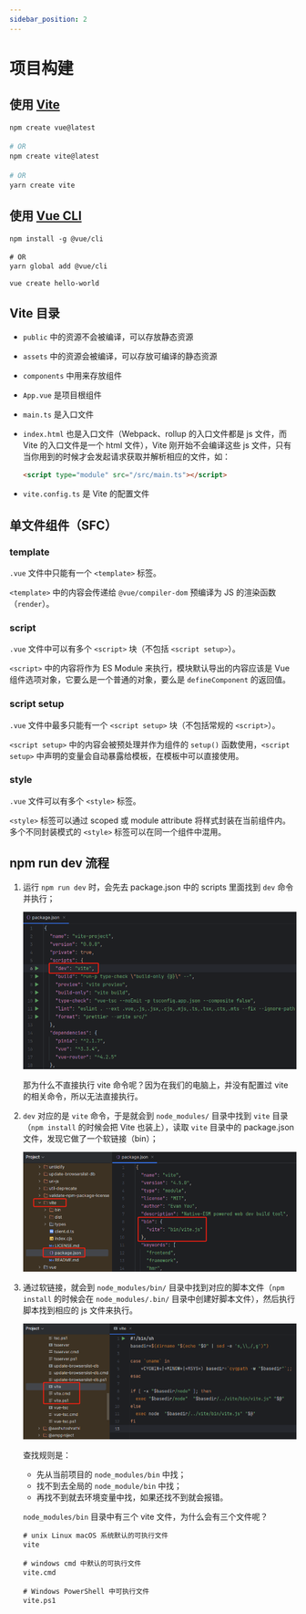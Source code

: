 ```yaml
---
sidebar_position: 2
---
```


# 项目构建

## 使用 [Vite](https://cn.vitejs.dev/)

```bash
npm create vue@latest

# OR
npm create vite@latest

# OR
yarn create vite
```

## 使用 [Vue CLI](https://cli.vuejs.org/zh/)

```shell title="安装"
npm install -g @vue/cli

# OR
yarn global add @vue/cli
```

```shell title="创建项目"
vue create hello-world
```

## Vite 目录

- `public` 中的资源不会被编译，可以存放静态资源
- `assets` 中的资源会被编译，可以存放可编译的静态资源
- `components` 中用来存放组件
- `App.vue` 是项目根组件
- `main.ts` 是入口文件
- `index.html` 也是入口文件（Webpack、rollup 的入口文件都是 js 文件，而 Vite 的入口文件是一个 html 文件），Vite 刚开始不会编译这些 js 文件，只有当你用到的时候才会发起请求获取并解析相应的文件，如：

  ```html title="index.html"
  <script type="module" src="/src/main.ts"></script>
  ```
  
- `vite.config.ts` 是 Vite 的配置文件

## 单文件组件（SFC）

### template

`.vue` 文件中只能有一个 `<template>` 标签。

`<template>` 中的内容会传递给 `@vue/compiler-dom` 预编译为 JS 的渲染函数（`render`）。

### script

`.vue` 文件中可以有多个 `<script>` 块（不包括 `<script setup>`）。

`<script>` 中的内容将作为 ES Module 来执行，模块默认导出的内容应该是 Vue 组件选项对象，它要么是一个普通的对象，要么是 `defineComponent` 的返回值。

### script setup

`.vue` 文件中最多只能有一个 `<script setup>` 块（不包括常规的 `<script>`）。

`<script setup>` 中的内容会被预处理并作为组件的 `setup()` 函数使用，`<script setup>` 中声明的变量会自动暴露给模板，在模板中可以直接使用。

### style

`.vue` 文件可以有多个 `<style>` 标签。

`<style>` 标签可以通过 scoped 或 module attribute 将样式封装在当前组件内。多个不同封装模式的 `<style>` 标签可以在同一个组件中混用。

## npm run dev 流程

1. 运行 `npm run dev` 时，会先去 package.json 中的 scripts 里面找到 `dev` 命令并执行；

    ![img_1.png](img_1.png)

    那为什么不直接执行 vite 命令呢？因为在我们的电脑上，并没有配置过 vite 的相关命令，所以无法直接执行。

2. `dev` 对应的是 `vite` 命令，于是就会到 `node_modules/` 目录中找到 `vite` 目录（`npm install` 的时候会把 Vite 也装上），读取 `vite` 目录中的 package.json 文件，发现它做了一个软链接（bin）；

    ![img_2.png](img_2.png)

3. 通过软链接，就会到 `node_modules/bin/` 目录中找到对应的脚本文件（`npm install` 的时候会在 `node_modules/.bin/` 目录中创建好脚本文件），然后执行脚本找到相应的 js 文件来执行。

    ![img_3.png](img_3.png)

    查找规则是：
   - 先从当前项目的 `node_modules/bin` 中找；
   - 找不到去全局的 `node_module/bin` 中找；
   - 再找不到就去环境变量中找，如果还找不到就会报错。

    `node_modules/bin` 目录中有三个 vite 文件，为什么会有三个文件呢？

    ```shell
    # unix Linux macOS 系统默认的可执行文件
    vite
  
    # windows cmd 中默认的可执行文件
    vite.cmd
  
    # Windows PowerShell 中可执行文件
    vite.ps1
    ```
